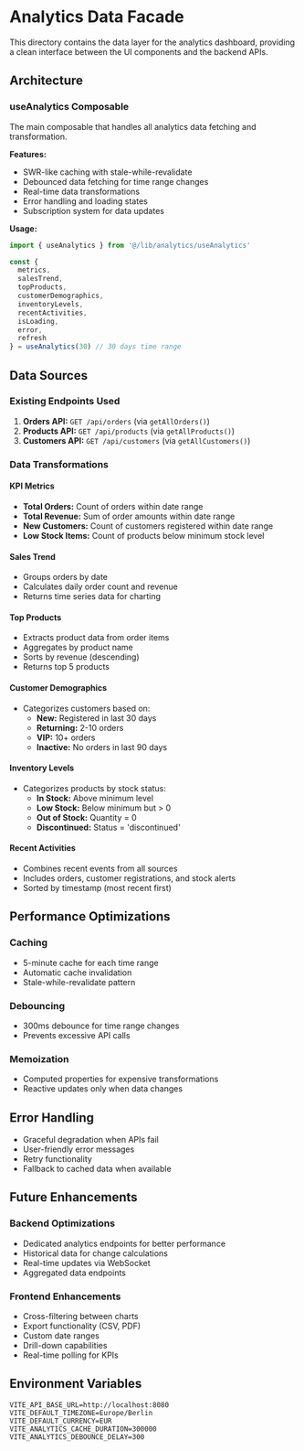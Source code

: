 # Analytics Data Facade

This directory contains the data layer for the analytics dashboard, providing a clean interface between the UI components and the backend APIs.

## Architecture

### useAnalytics Composable

The main composable that handles all analytics data fetching and transformation.

**Features:**
- SWR-like caching with stale-while-revalidate
- Debounced data fetching for time range changes
- Real-time data transformations
- Error handling and loading states
- Subscription system for data updates

**Usage:**
```javascript
import { useAnalytics } from '@/lib/analytics/useAnalytics'

const { 
  metrics, 
  salesTrend, 
  topProducts, 
  customerDemographics,
  inventoryLevels,
  recentActivities,
  isLoading,
  error,
  refresh 
} = useAnalytics(30) // 30 days time range
```

## Data Sources

### Existing Endpoints Used
1. **Orders API:** `GET /api/orders` (via `getAllOrders()`)
2. **Products API:** `GET /api/products` (via `getAllProducts()`)
3. **Customers API:** `GET /api/customers` (via `getAllCustomers()`)

### Data Transformations

#### KPI Metrics
- **Total Orders:** Count of orders within date range
- **Total Revenue:** Sum of order amounts within date range
- **New Customers:** Count of customers registered within date range
- **Low Stock Items:** Count of products below minimum stock level

#### Sales Trend
- Groups orders by date
- Calculates daily order count and revenue
- Returns time series data for charting

#### Top Products
- Extracts product data from order items
- Aggregates by product name
- Sorts by revenue (descending)
- Returns top 5 products

#### Customer Demographics
- Categorizes customers based on:
  - **New:** Registered in last 30 days
  - **Returning:** 2-10 orders
  - **VIP:** 10+ orders
  - **Inactive:** No orders in last 90 days

#### Inventory Levels
- Categorizes products by stock status:
  - **In Stock:** Above minimum level
  - **Low Stock:** Below minimum but > 0
  - **Out of Stock:** Quantity = 0
  - **Discontinued:** Status = 'discontinued'

#### Recent Activities
- Combines recent events from all sources
- Includes orders, customer registrations, and stock alerts
- Sorted by timestamp (most recent first)

## Performance Optimizations

### Caching
- 5-minute cache for each time range
- Automatic cache invalidation
- Stale-while-revalidate pattern

### Debouncing
- 300ms debounce for time range changes
- Prevents excessive API calls

### Memoization
- Computed properties for expensive transformations
- Reactive updates only when data changes

## Error Handling

- Graceful degradation when APIs fail
- User-friendly error messages
- Retry functionality
- Fallback to cached data when available

## Future Enhancements

### Backend Optimizations
- Dedicated analytics endpoints for better performance
- Historical data for change calculations
- Real-time updates via WebSocket
- Aggregated data endpoints

### Frontend Enhancements
- Cross-filtering between charts
- Export functionality (CSV, PDF)
- Custom date ranges
- Drill-down capabilities
- Real-time polling for KPIs

## Environment Variables

```env
VITE_API_BASE_URL=http://localhost:8080
VITE_DEFAULT_TIMEZONE=Europe/Berlin
VITE_DEFAULT_CURRENCY=EUR
VITE_ANALYTICS_CACHE_DURATION=300000
VITE_ANALYTICS_DEBOUNCE_DELAY=300
``` 